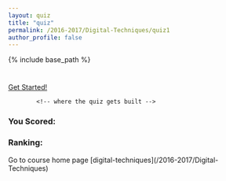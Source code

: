 ```yaml
---
layout: quiz
title: "quiz"
permalink: /2016-2017/Digital-Techniques/quiz1
author_profile: false
---
```


{% include base_path %}
<div id="main" role="main">
<h1 class="quizName"><!-- where the quiz name goes --></h1>

<div class="quizArea">
            <div class="quizHeader">
                <!-- where the quiz main copy goes -->
 <a class="btn  startQuiz" href="#">Get Started!</a>
</div>

            <!-- where the quiz gets built -->
</div>

<div class="quizResults">
<h3 class="quizScore">You Scored: <span><!-- where the quiz score goes --></span></h3>

<h3 class="quizLevel"><strong>Ranking:</strong> <span><!-- where the quiz ranking level goes --></span></h3>

<div class="quizResultsCopy">
<!-- where the quiz result copy goes -->
</div>
</div>
 Go to course home page [digital-techniques](/2016-2017/Digital-Techniques)
</div>

<script src="https://cdnjs.cloudflare.com/ajax/libs/jquery/1.9.1/jquery.min.js"></script>
<script src="{{ base_path }}/assets/js/quiz/slickQuiz-config.js"></script>
<script src="{{ base_path }}/assets/js/quiz/slickQuiz.js"></script>
<script src="{{ base_path }}/assets/js/quiz/master.js"></script>

